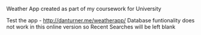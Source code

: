Weather App created as part of my coursework for University

Test the app - http://danturner.me/weatherapp/
Database funtionality does not work in this online version so Recent Searches will be left blank
